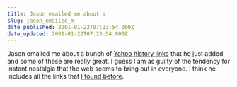 ```yaml
---
title: Jason emailed me about a
slug: jason_emailed_m
date_published: 2001-01-22T07:23:54.000Z
date_updated: 2001-01-22T07:23:54.000Z
---
```


Jason emailed me about a bunch of [Yahoo history links](http://www.kottke.org/notes/0101.html#010121) that he just added, and some of these are really great. I guess I am as guilty of the tendency for instant nostalgia that the web seems to bring out in everyone. I think he includes all the links that [I found before](/index.php?blogarch/2000_12_01_archive.php#1812934).
